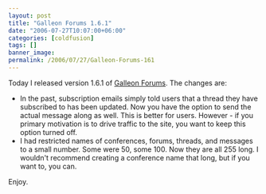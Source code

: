 ```yaml
---
layout: post
title: "Galleon Forums 1.6.1"
date: "2006-07-27T10:07:00+06:00"
categories: [coldfusion]
tags: []
banner_image: 
permalink: /2006/07/27/Galleon-Forums-161
---
```


Today I released version 1.6.1 of <a href="http://ray.camdenfamily.com/projects/galleon">Galleon Forums</a>. The changes are:

<ul>
<li>In the past, subscription emails simply told users that a thread they have subscribed to has been updated. Now you have the option to send the actual message along as well. This is better for users. However - if you primary motivation is to drive traffic to the site, you want to keep this option turned off. 
<li>I had restricted names of conferences, forums, threads, and messages to a small number. Some were 50, some 100. Now they are all 255 long. I wouldn't recommend creating a conference name that long, but if you want to, you can.
</ul>

Enjoy.